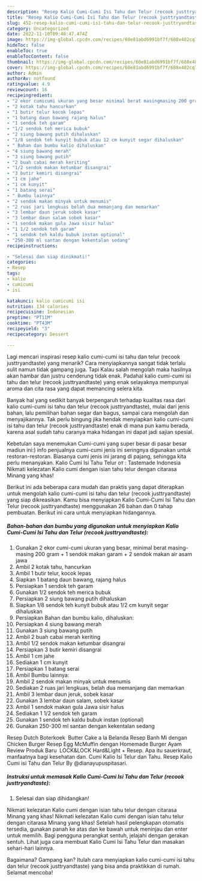 ```yaml
---
description: "Resep Kalio Cumi-Cumi Isi Tahu dan Telur (recook justtryandtaste) Anti Gagal"
title: "Resep Kalio Cumi-Cumi Isi Tahu dan Telur (recook justtryandtaste) Anti Gagal"
slug: 452-resep-kalio-cumi-cumi-isi-tahu-dan-telur-recook-justtryandtaste-anti-gagal
category: Uncategorized
date: 2022-11-10T09:48:47.474Z
image: https://img-global.cpcdn.com/recipes/60e81abd6991bf7f/680x482cq70/kalio-cumi-cumi-isi-tahu-dan-telur-recook-justtryandtaste-foto-resep-utama.jpg
hideToc: false
enableToc: true
enableTocContent: false
thumbnail: https://img-global.cpcdn.com/recipes/60e81abd6991bf7f/680x482cq70/kalio-cumi-cumi-isi-tahu-dan-telur-recook-justtryandtaste-foto-resep-utama.jpg
cover: https://img-global.cpcdn.com/recipes/60e81abd6991bf7f/680x482cq70/kalio-cumi-cumi-isi-tahu-dan-telur-recook-justtryandtaste-foto-resep-utama.jpg
author: Admin
authorAv: notfound
ratingvalue: 4.9
reviewcount: 16
recipeingredient:
- "2 ekor cumicumi ukuran yang besar minimal berat masingmasing 200 gram  1 sendok makan garam  2 sendok makan air asam jawa"
- "2 kotak tahu hancurkan"
- "1 butir telur kocok lepas"
- "1 batang daun bawang rajang halus"
- "1 sendok teh garam"
- "1/2 sendok teh merica bubuk"
- "2 siung bawang putih dihaluskan"
- "1/8 sendok teh kunyit bubuk atau 12 cm kunyit segar dihaluskan"
- " Bahan dan bumbu kalio dihaluskan"
- "4 siung bawang merah"
- "3 siung bawang putih"
- "2 buah cabai merah keriting"
- "1/2 sendok makan ketumbar disangrai"
- "3 butir kemiri disangrai"
- "1 cm jahe"
- "1 cm kunyit"
- "1 batang serai"
- " Bumbu lainnya"
- "2 sendok makan minyak untuk menumis"
- "2 ruas jari lengkuas belah dua memanjang dan memarkan"
- "3 lembar daun jeruk sobek kasar"
- "3 lembar daun salam sobek kasar"
- "1 sendok makan gula Jawa sisir halus"
- "1 1/2 sendok teh garam"
- "1 sendok teh kaldu bubuk instan optional"
- "250-300 ml santan dengan kekentalan sedang"
recipeinstructions:

- "Selesai dan siap dinikmati!"
categories:
- Resep
tags:
- kalio
- cumicumi
- isi

katakunci: kalio cumicumi isi 
nutrition: 134 calories
recipecuisine: Indonesian
preptime: "PT11M"
cooktime: "PT43M"
recipeyield: "3"
recipecategory: Dessert

---
```



Lagi mencari inspirasi resep kalio cumi-cumi isi tahu dan telur (recook justtryandtaste) yang menarik? Cara menyiapkannya sangat tidak terlalu sulit namun tidak gampang juga. Tapi Kalau salah mengolah maka hasilnya akan hambar dan justru cenderung tidak enak. Padahal kalio cumi-cumi isi tahu dan telur (recook justtryandtaste) yang enak selayaknya mempunyai aroma dan cita rasa yang dapat memancing selera kita.


Banyak hal yang sedikit banyak berpengaruh terhadap kualitas rasa dari kalio cumi-cumi isi tahu dan telur (recook justtryandtaste), mulai dari jenis bahan, lalu pemilihan bahan segar dan bagus, sampai cara mengolah dan menyajikannya. Tak perlu bingung jika hendak menyiapkan kalio cumi-cumi isi tahu dan telur (recook justtryandtaste) enak di mana pun kamu berada, karena asal sudah tahu caranya maka hidangan ini dapat jadi sajian spesial.

Kebetulan saya menemukan Cumi-cumi yang super besar di pasar besar madiun ini:) info penjualnya cumi-cumi jenis ini seringnya digunakan untuk restoran-restoran. Biasanya cumi jenis ini jarang di pajang, sehingga kita perlu menanyakan. Kalio Cumi Isi Tahu Telur от : Tastemade Indonesia Nikmati kelezatan Kalio cumi dengan isian tahu telur dengan citarasa Minang yang khas!


Berikut ini ada beberapa cara mudah dan praktis yang dapat diterapkan untuk mengolah kalio cumi-cumi isi tahu dan telur (recook justtryandtaste) yang siap dikreasikan. Kamu bisa menyiapkan Kalio Cumi-Cumi Isi Tahu dan Telur (recook justtryandtaste) menggunakan 26 bahan dan 0 tahap pembuatan. Berikut ini cara untuk menyiapkan hidangannya.

<!--inarticleads1-->

##### Bahan-bahan dan bumbu yang digunakan untuk menyiapkan Kalio Cumi-Cumi Isi Tahu dan Telur (recook justtryandtaste):

1. Gunakan 2 ekor cumi-cumi ukuran yang besar, minimal berat masing-masing 200 gram + 1 sendok makan garam + 2 sendok makan air asam jawa
1. Ambil 2 kotak tahu, hancurkan
1. Ambil 1 butir telur, kocok lepas
1. Siapkan 1 batang daun bawang, rajang halus
1. Persiapkan 1 sendok teh garam
1. Gunakan 1/2 sendok teh merica bubuk
1. Persiapkan 2 siung bawang putih dihaluskan
1. Siapkan 1/8 sendok teh kunyit bubuk atau 1/2 cm kunyit segar dihaluskan
1. Persiapkan  Bahan dan bumbu kalio, dihaluskan:
1. Persiapkan 4 siung bawang merah
1. Gunakan 3 siung bawang putih
1. Ambil 2 buah cabai merah keriting
1. Ambil 1/2 sendok makan ketumbar disangrai
1. Persiapkan 3 butir kemiri disangrai
1. Ambil 1 cm jahe
1. Sediakan 1 cm kunyit
1. Persiapkan 1 batang serai
1. Ambil  Bumbu lainnya:
1. Ambil 2 sendok makan minyak untuk menumis
1. Sediakan 2 ruas jari lengkuas, belah dua memanjang dan memarkan
1. Ambil 3 lembar daun jeruk, sobek kasar
1. Gunakan 3 lembar daun salam, sobek kasar
1. Ambil 1 sendok makan gula Jawa sisir halus
1. Sediakan 1 1/2 sendok teh garam
1. Gunakan 1 sendok teh kaldu bubuk instan (optional)
1. Gunakan 250-300 ml santan dengan kekentalan sedang


Resep Dutch Boterkoek ­ Butter Cake a la Belanda Resep Banh Mi dengan Chicken Burger Resep Egg McMuffin dengan Homemade Burger Ayam Review Produk Baru ­ LOCK&amp;LOCK Hard&amp;Light + Resep. Apa itu sauerkraut, manfaatnya bagi kesehatan dan. Cumi Kalio Isi Telur dan Tahu. Resep Kalio Cumi isi Tahu dan Telur By @dianayupuspitasari. 

<!--inarticleads2-->

##### Instruksi untuk memasak Kalio Cumi-Cumi Isi Tahu dan Telur (recook justtryandtaste):


1. Selesai dan siap dihidangkan!

Nikmati kelezatan Kalio cumi dengan isian tahu telur dengan citarasa Minang yang khas! Nikmati kelezatan Kalio cumi dengan isian tahu telur dengan citarasa Minang yang khas! Setelah hasil pelengkapan otomatis tersedia, gunakan panah ke atas dan ke bawah untuk meninjau dan enter untuk memilih. Bagi pengguna perangkat sentuh, jelajahi dengan gerakan sentuh. Lihat juga cara membuat Kalio Cumi Isi Tahu Telur dan masakan sehari-hari lainnya. 

Bagaimana? Gampang kan? Itulah cara menyiapkan kalio cumi-cumi isi tahu dan telur (recook justtryandtaste) yang bisa anda praktikkan di rumah. Selamat mencoba!
